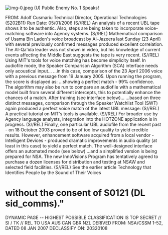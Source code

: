 ![img-0.jpeg](img-0.jpeg)
(U) Public Enemy No. 1 Speaks!

FROM: Adolf Cusmariu
Technical Director, Operational Technologies (S202B11)
Run Date: 05/01/2006
(S//REL) An analysis of a recent UBL tape shows it to be authentic. Also, steps are being taken to incorporate voice-matching software into Agency systems.
(S//REL) Mathematical comparison of Usama Bin Laden's voice broadcast by Al-Jazeera last Sunday (23 April) with several previously confirmed messages produced excellent correlation. The Al-Qa'ida leader was not shown in video, but his knowledge of current events affecting the Middle East suggests the tape is very recent.
(S//REL) Using MIT's tools for voice matching has become simplicity itself. In audiofile mode, the Speaker Comparison Algorithm (SCA) interface needs only acoustical input...
...in this case, comparison of the 23 April 2006 voice with a previous message from 19 January 2005. Upon running the program, the score is displayed as:
...showing a perfect match - 99\% confidence. The algorithm may also be run to compare an audiofile with a mathematical model built from several different intercepts, this to potentially enhance the chances of a match. After training (see interface below)...
...based on three distinct messages, comparison through the Speaker Watchlist Tool (SWT) again produced a perfect voice match of the latest UBL message:
(S//REL) A practical tutorial on MIT's tools is available.
(S//REL) For broader use by Agency language analysts, integration into the HOTZONE application is in progress.
(S//REL) Finally, one particular UBL audiofile from the recent past - on 18 October 2003 proved to be of too low quality to yield credible results. However, enhancement software acquired from a local vendor - Intelligent Devices - produced dramatic improvements in audio quality (at least in this case) to yield a perfect match. The well-designed interface offers an automated mode (see below)
...and a simplified version is being prepared for NSA. The new InnoVisions Program has tentatively agreed to purchase a dozen licenses for distribution and testing at NSAW and selected field facilities.
(S//REL) See the earlier article Technology that Identifies People by the Sound of Their Voices
# without the consent of S0121 (DL sid_comms)." 

DYNAMIC PAGE -- HIGHEST POSSIBLE CLASSIFICATION IS TOP SECRET // SI / TK // REL TO USA AUS CAN GBR NZL
DERIVED FROM: NSA/CSSM 1-52, DATED 08 JAN 2007 DECLASSIFY ON: 20320108
